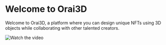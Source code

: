 # Welcome to Orai3D 
Welcome to Orai3D, a platform where you can design unique NFTs using 3D objects while collaborating with other talented creators.

![Watch the video](https://www.youtube.com/watch?v=2GJl-meiM7c)
